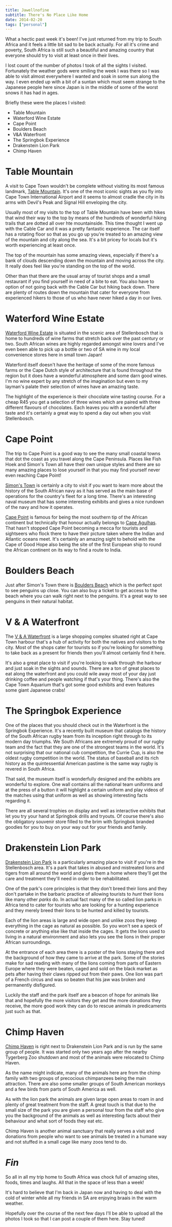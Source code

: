 ```yaml
---
title: Jawellnofine
subtitle: There's No Place Like Home
date: 2014-02-20
tags: ["personal"]
---
```

What a hectic past week it's been! I've just returned from my trip to South Africa and it feels a little bit sad to be back actually. For all it's crime and poverty, South Africa is still such a beautiful and amazing country that everyone should try to visit at least once in their lives.

I lost count of the number of photos I took of all the sights I visited. Fortunately the weather gods were smiling the week I was there so I was able to visit almost everywhere I wanted and soak in some sun along the way. I even ended up with a bit of a suntan which must seem strange to the Japanese people here since Japan is in the middle of some of the worst snows it has had in ages.

Briefly these were the places I visited:

  * Table Mountain
  * Waterford Wine Estate
  * Cape Point
  * Boulders Beach
  * V&A Waterfront
  * The Springbok Experience
  * Drakenstein Lion Park
  * Chimp Haven

# Table Mountain

A visit to Cape Town wouldn't be complete without visiting its most famous landmark, [Table Mountain][1]. It's one of the most iconic sights as you fly into Cape Town International Airport and it seems to almost cradle the city in its arms with Devil's Peak and Signal Hill enveloping the city.

Usually most of my visits to the top of Table Mountain have been with hikes that wind their way to the top by means of the hundreds of wonderful hiking trails that are dotted all over hte mountainside. This time thought I went up with the Cable Car and it was a pretty fantastic experience. The car itself has a rotating floor so that as you go up you're treated to an amazing view of the mountain and city along the sea. It's a bit pricey for locals but it's worth experiencing at least once.

The top of the mountain has some amazing views, especially if there's a bank of clouds descending down the mountain and moving across the city. It really does feel like you're standing on the top of the world.

Other than that there are the usual array of tourist shops and a small restaurant if you find yourself in need of a bite to eat. You also have to option of not going back with the Cable Car but hiking back down. There are plenty of routes down the mountain that cater for everyone from experienced hikers to those of us who have never hiked a day in our lives.

# Waterford Wine Estate

[Waterford Wine Estate][2] is situated in the scenic area of Stellenbosch that is home to hundreds of wine farms that stretch back over the past century or two. South African wines are highly regarded amongst wine lovers and I've even been able to pick up a bottle or two of SA wine in my local convenience stores here in small town Japan!

Waterford itself doesn't have the heritage of some of the more famous farms or the Cape Dutch style of architecture that is found throughout the region but it does have a wonderful atmosphere and some darn good wines. I'm no wine expert by any stretch of the imagination but even to my layman's palate their selection of wines have an amazing taste.

The highlight of the experience is their chocolate wine tasting course. For a cheap R45 you get a selection of three wines which are paired with three different flavours of chocolates. Each leaves you with a wonderful after taste and it's certainly a great way to spend a day out when you visit Stellenbosch.

# Cape Point

The trip to Cape Point is a good way to see the many small coastal towns that dot the coast as you travel along the Cape Peninsula. Places like Fish Hoek and Simon's Town all have their own unique styles and there are so many amazing places to lose yourself in that you may find yourself never even reaching Cape Point!

[Simon's Town][3] is certainly a city to visit if you want to learn more about the history of the South African navy as it has served as the main base of operations for the country's fleet for a long time. There's an interesting naval museum that has some interesting exhibits and gives a nice rundown of the navy and how it operates.

[Cape Point][4] is famous for being the most southern tip of the African continent but technically that honour actually belongs to [Cape Agulhas][5]. That hasn't stopped Cape Point becoming a mecca for tourists and sightseers who flock there to have their picture taken where the Indian and Atlantic oceans meet. It's certainly an amazing sight to behold with the Cape of Good Hope also being the site of the first European ship to round the African continent on its way to find a route to India.

# Boulders Beach

Just after Simon's Town there is [Boulders Beach][6] which is the perfect spot to see penguins up close. You can also buy a ticket to get access to the beach where you can walk right next to the penguins. It's a great way to see penguins in their natural habitat.

# V & A Waterfront

The [V & A Waterfront][7] is a large shopping complex situated right at Cape Town harbour that's a hub of activity for both the natives and visitors to the city. Most of the shops cater for tourists so if you're looking for something to take back as a present for friends then you'll almost certainly find it here.

It's also a great place to visit if you're looking to walk through the harbour and just soak in the sights and sounds. There are a ton of great places to eat along the waterfront and you could wile away most of your day just drinking coffee and people watching if that's your thing. There's also the Cape Town Aquarium that's got some good exhibits and even features some giant Japanese crabs!

# The Springbok Experience

One of the places that you should check out in the Waterfront is the Springbok Experience. It's a recently built museum that catalogs the history of the South African rugby team from its inception right through to its modern day triumphs. We South Africans are extremely proud of our rugby team and the fact that they are one of the strongest teams in the world. It's not surprising that our national cub competition, the Currie Cup, is also the oldest rugby competition in the world. The status of baseball and its rich history as the quintessential American pastime is the same way rugby is revered in South Africa.

That said, the museum itself is wonderfully designed and the exhibits are wonderful to explore. One wall contains all the national team uniforms and at the press of a button it will highlight a certain uniform and play videos of the matches using that uniform as well as showing interesting facts regarding it.

There are all several trophies on display and well as interactive exhibits that let you try your hand at Springbok drills and tryouts. Of course there's also the obligatory souvenir store filled to the brim with Springbok branded goodies for you to buy on your way out for your friends and family.

# Drakenstein Lion Park

[Drakenstein Lion Park][8] is a particularly amazing place to visit if you're in the Stellenbosch area. It's a park that takes in abused and mistreated lions and tigers from all around the world and gives them a home where they'll get the care and treatment they'll need in order to be rehabilitated.

One of the park's core principles is that they don't breed their lions and they don't partake in the barbaric practice of allowing tourists to *hunt* their lions like many other *parks* do. In actual fact many of the so called lion parks in Africa tend to cater for tourists who are looking for a hunting experience and they merely breed their lions to be hunted and killed by tourists.

Each of the lion areas is large and wide open and unlike zoos they keep everything in the cage as natural as possible. So you won't see a speck of concrete or anything else like that inside the cages. It gets the lions used to living in a natural environment and also lets you see the lions in their proper African surroundings.

At the entrance of each area there is a poster of the lions staying there and the background of how they came to arrive at the park. Some of the stories make for sad reading with many of the lions coming from parts of Eastern Europe where they were beaten, caged and sold on the black market as pets after having their claws ripped out from their paws. One lion was part of a French circus and was so beaten that his jaw was broken and permanently disfigured.

Luckily the staff and the park itself are a beacon of hope for animals like that and hopefully the more visitors they get and the more donations they receive, the more good work they can do to rescue animals in predicaments just such as that.

# Chimp Haven

[Chimp Haven][9] is right next to Drakenstein Lion Park and is run by the same group of people. It was started only two years ago after the nearby Tygerberg Zoo shutdown and most of the animals were relocated to Chimp Haven.

As the name might indicate, many of the animals here are from the chimp family with two groups of precocious chimpanzees being the main attraction. There are also some smaller groups of South American monkeys and a few birds from parts of South America as well.

As with the lion park the animals are given large open areas to roam in and plenty of great treatment from the staff. A great touch is that due to the small size of the park you are given a personal tour from the staff who give you the background of the animals as well as interesting facts about their behaviour and what sort of foods they eat etc.

Chimp Haven is another animal sanctuary that really serves a visit and donations from people who want to see animals be treated in a humane way and not stuffed in a small cage like many zoos tend to do.

# _Fin_

So all in all my trip home to South Africa was chock full of amazing sites, foods, times and laughs. All that in the space of less than a week!

It's hard to believe that I'm back in Japan now and having to deal with the cold of winter while all my friends in SA are enjoying braais in the warm weather.

Hopefully over the course of the next few days I'll be able to upload all the photos I took so that I can post a couple of them here. Stay tuned!

 [1]: http://www.tablemountain.net
 [2]: http://www.waterfordestate.co.za
 [3]: http://en.wikipedia.org/wiki/Simon%27s_Town
 [4]: http://www.capepoint.co.za
 [5]: http://en.wikipedia.org/wiki/Cape_Agulhas
 [6]: http://en.wikipedia.org/wiki/Boulders_Beach
 [7]: http://www.waterfront.co.za
 [8]: http://www.lionrescue.org.za/
 [9]: http://lionrescue.org.za/chimp-haven/
